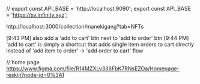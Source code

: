 // export const API_BASE = 'http://localhost:9090';
export const API_BASE = 'https://sv.infinity.xyz';

http://localhost:3000/collection/manekigang?tab=NFTs

[9:43 PM]
also add a 'add to cart' btn next to 'add to order' btn
[9:44 PM]
'add to cart' is simply a shortcut that adds single item orders to cart directly instead of 'add item to order' -> 'add order to cart' flow

// home page
https://www.figma.com/file/R14MZXLv336FbK7RNsEZOa/Homepage-reskin?node-id=0%3A1
